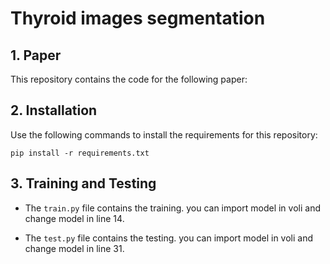 # Thyroid images segmentation

## 1. Paper

This repository contains the code for the following paper: 

## 2. Installation

Use the following commands to install the requirements for this repository:

```
pip install -r requirements.txt
```

## 3. Training and Testing

- The ```train.py``` file contains the training.
you can import model in voli and change model in line 14.

- The ```test.py``` file contains the testing.
you can import model in voli and change model in line 31.
